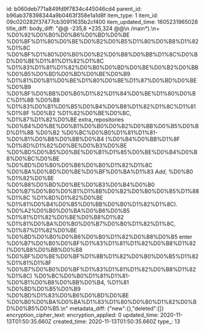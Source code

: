 id: b060deb771a849fd9f7834c445046cd4
parent_id: b96ab378398344a9b0463f358e1a1d8f
item_type: 1
item_id: 09c020282f37477cb30911635b2cf400
item_updated_time: 1605231965028
title_diff: 
body_diff: "@@ -235,8 +235,324 @@\n /main*).\n+ %D0%92%D0%B0%D0%B6%D0%BD%D0%BE %D0%BF%D1%80%D0%BE%D0%B2%D0%B5%D1%80%D0%B8%D1%82%D1%8C %D0%BF%D1%80%D0%B0%D0%B2%D0%B8%D0%BB%D1%8C%D0%BD%D0%BE%D1%81%D1%82%D1%8C %D1%83%D1%81%D1%82%D0%B0%D0%BD%D0%BE%D0%B2%D0%BB%D0%B5%D0%BD%D0%BD%D0%BE%D0%B9 %D1%81%D0%B1%D0%BE%D1%80%D0%BE%D1%87%D0%BD%D0%BE%D0%B9 %D0%BF%D0%BB%D0%B0%D1%82%D1%84%D0%BE%D1%80%D0%BC%D1%8B %D0%B8 %D1%83%D0%B1%D0%B5%D0%B4%D0%B8%D1%82%D1%8C%D1%81%D1%8F %D0%B2 %D1%82%D0%BE%D0%BC, %D1%87%D1%82%D0%BE extra_repositories %D0%B4%D0%BE%D0%B1%D0%B0%D0%B2%D0%BB%D0%B5%D0%BD%D1%8B %D0%B2 %D0%BC%D0%B0%D1%81%D1%81-%D0%B1%D0%B8%D0%BB%D0%B4 (%D0%B4%D0%BB%D1%8F %D1%8D%D1%82%D0%BE%D0%B3%D0%BE %D0%BD%D0%B5%D0%BE%D0%B1%D1%85%D0%BE%D0%B4%D0%B8%D0%BC%D0%BE %D0%BD%D0%B0%D0%B6%D0%B0%D1%82%D1%8C %D0%BA%D0%BD%D0%BE%D0%BF%D0%BA%D1%83 *Add*, %D0%B0 %D1%82%D0%BE %D0%B8%D0%BD%D0%BE%D0%B3%D0%B4%D0%B0 %D0%B7%D0%B0%D0%B1%D1%8B%D0%B2%D0%B0%D0%B5%D1%88%D1%8C %D1%8D%D1%82%D0%BE %D1%81%D0%B4%D0%B5%D0%BB%D0%B0%D1%82%D1%8C). %D0%A2%D0%B0%D0%BA%D0%B6%D0%B5 %D1%81%D1%82%D0%BE%D0%B8%D1%82 %D1%81%D0%BA%D0%B0%D0%B7%D0%B0%D1%82%D1%8C, %D1%87%D1%82%D0%BE %D0%BD%D0%B0%D0%B6%D0%B0%D1%82%D0%B8%D0%B5 enter %D0%B7%D0%B0%D0%BF%D1%83%D1%81%D1%82%D0%B8%D1%82 (%D0%B8%D0%BB%D0%B8 %D0%BF%D0%BE%D0%BF%D1%8B%D1%82%D0%B0%D0%B5%D1%82%D1%81%D1%8F %D0%B7%D0%B0%D0%BF%D1%83%D1%81%D1%82%D0%B8%D1%82%D1%8C) %D0%BC%D0%B0%D1%81%D1%81-%D0%B1%D0%B8%D0%BB%D0%B4, %D1%81 %D0%BD%D0%B5%D0%B9 %D0%BD%D1%83%D0%B6%D0%BD%D0%BE %D0%B0%D0%BA%D0%BA%D1%83%D1%80%D0%B0%D1%82%D0%BD%D0%B5%D0%B5.\n"
metadata_diff: {"new":{},"deleted":[]}
encryption_cipher_text: 
encryption_applied: 0
updated_time: 2020-11-13T01:50:35.660Z
created_time: 2020-11-13T01:50:35.660Z
type_: 13